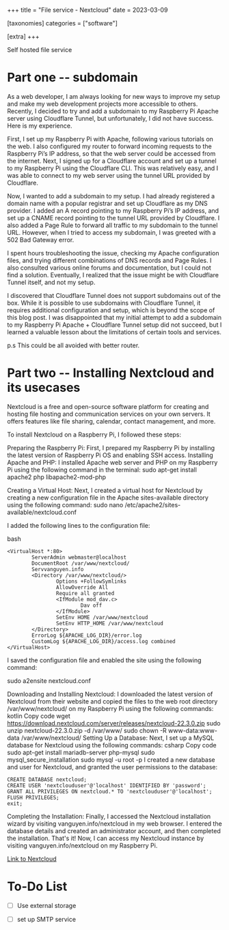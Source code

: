 +++
title = "File service - Nextcloud"
date = 2023-03-09

[taxonomies]
categories = ["software"]

[extra]
+++

Self hosted file service

# Part one -- subdomain

As a web developer, I am always looking for new ways to improve my setup and make my web development projects more accessible to others. Recently, I decided to try and add a subdomain to my Raspberry Pi Apache server using Cloudflare Tunnel, but unfortunately, I did not have success. Here is my experience.

First, I set up my Raspberry Pi with Apache, following various tutorials on the web. I also configured my router to forward incoming requests to the Raspberry Pi’s IP address, so that the web server could be accessed from the internet. Next, I signed up for a Cloudflare account and set up a tunnel to my Raspberry Pi using the Cloudflare CLI. This was relatively easy, and I was able to connect to my web server using the tunnel URL provided by Cloudflare.

Now, I wanted to add a subdomain to my setup. I had already registered a domain name with a popular registrar and set up Cloudflare as my DNS provider. I added an A record pointing to my Raspberry Pi’s IP address, and set up a CNAME record pointing to the tunnel URL provided by Cloudflare. I also added a Page Rule to forward all traffic to my subdomain to the tunnel URL. However, when I tried to access my subdomain, I was greeted with a 502 Bad Gateway error.

I spent hours troubleshooting the issue, checking my Apache configuration files, and trying different combinations of DNS records and Page Rules. I also consulted various online forums and documentation, but I could not find a solution. Eventually, I realized that the issue might be with Cloudflare Tunnel itself, and not my setup.

I discovered that Cloudflare Tunnel does not support subdomains out of the box. While it is possible to use subdomains with Cloudflare Tunnel, it requires additional configuration and setup, which is beyond the scope of this blog post. I was disappointed that my initial attempt to add a subdomain to my Raspberry Pi Apache + Cloudflare Tunnel setup did not succeed, but I learned a valuable lesson about the limitations of certain tools and services.

p.s This could be all avoided with better router.

# Part two -- Installing Nextcloud and its usecases

Nextcloud is a free and open-source software platform for creating and hosting file hosting and communication services on your own servers. It offers features like file sharing, calendar, contact management, and more.

To install Nextcloud on a Raspberry Pi, I followed these steps:

Preparing the Raspberry Pi: First, I prepared my Raspberry Pi by installing the latest version of Raspberry Pi OS and enabling SSH access.
Installing Apache and PHP: I installed Apache web server and PHP on my Raspberry Pi using the following command in the terminal:
sudo apt-get install apache2 php libapache2-mod-php

Creating a Virtual Host: Next, I created a virtual host for Nextcloud by creating a new configuration file in the Apache sites-available directory using the following command:
sudo nano /etc/apache2/sites-available/nextcloud.conf

I added the following lines to the configuration file:

bash
```
<VirtualHost *:80>
        ServerAdmin webmaster@localhost
        DocumentRoot /var/www/nextcloud/
        Servvanguyen.info
        <Directory /var/www/nextcloud/>
                Options +FollowSymlinks
                AllowOverride All
                Require all granted
                <IfModule mod_dav.c>
                        Dav off
                </IfModule>
                SetEnv HOME /var/www/nextcloud
                SetEnv HTTP_HOME /var/www/nextcloud
        </Directory>
        ErrorLog ${APACHE_LOG_DIR}/error.log
        CustomLog ${APACHE_LOG_DIR}/access.log combined
</VirtualHost>
```
I saved the configuration file and enabled the site using the following command:

sudo a2ensite nextcloud.conf

Downloading and Installing Nextcloud: I downloaded the latest version of Nextcloud from their website and copied the files to the web root directory /var/www/nextcloud/ on my Raspberry Pi using the following commands:
kotlin
Copy code
wget https://download.nextcloud.com/server/releases/nextcloud-22.3.0.zip
sudo unzip nextcloud-22.3.0.zip -d /var/www/
sudo chown -R www-data:www-data /var/www/nextcloud/
Setting Up a Database: Next, I set up a MySQL database for Nextcloud using the following commands:
csharp
Copy code
sudo apt-get install mariadb-server php-mysql
sudo mysql_secure_installation
sudo mysql -u root -p
I created a new database and user for Nextcloud, and granted the user permissions to the database:
```
CREATE DATABASE nextcloud;
CREATE USER 'nextclouduser'@'localhost' IDENTIFIED BY 'password';
GRANT ALL PRIVILEGES ON nextcloud.* TO 'nextclouduser'@'localhost';
FLUSH PRIVILEGES;
exit;
```
Completing the Installation: Finally, I accessed the Nextcloud installation wizard by visiting vanguyen.info/nextcloud in my web browser. I entered the database details and created an administrator account, and then completed the installation.
That's it! Now, I can access my Nextcloud instance by visiting vanguyen.info/nextcloud on my Raspberry Pi.

<a href="vanguyen.info/nextcloud">Link to Nextcloud</a>

# To-Do List

- [ ] Use external storage
- [ ] set up SMTP service


